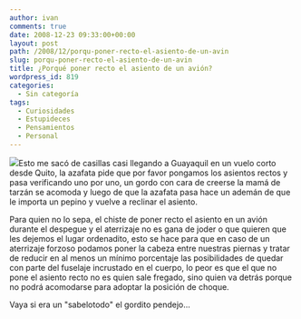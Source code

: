 ```yaml
---
author: ivan
comments: true
date: 2008-12-23 09:33:00+00:00
layout: post
path: /2008/12/porqu-poner-recto-el-asiento-de-un-avin
slug: porqu-poner-recto-el-asiento-de-un-avin
title: ¿Porqué poner recto el asiento de un avión?
wordpress_id: 819
categories:
  - Sin categoría
tags:
  - Curiosidades
  - Estupideces
  - Pensamientos
  - Personal
---
```


[![](http://ivan.campananaranjo.com/wp-content/uploads/2008/12/airline_seating.jpg)](http://4.bp.blogspot.com/_T2UWuNJg3dQ/SVBugRTwdrI/AAAAAAAABPI/ATP8M74SDjk/s1600-h/airline_seating.jpg)Esto me sacó de casillas casi llegando a Guayaquil en un vuelo corto desde Quito, la azafata pide que por favor pongamos los asientos rectos y pasa verificando uno por uno, un gordo con cara de creerse la mamá de tarzán se acomoda y luego de que la azafata pasa hace un ademán de que le importa un pepino y vuelve a reclinar el asiento.

Para quien no lo sepa, el chiste de poner recto el asiento en un avión durante el despegue y el aterrizaje no es gana de joder o que quieren que les dejemos el lugar ordenadito, esto se hace para que en caso de un aterrizaje forzoso podamos poner la cabeza entre nuestras piernas y tratar de reducir en al menos un mínimo porcentaje las posibilidades de quedar con parte del fuselaje incrustado en el cuerpo, lo peor es que el que no pone el asiento recto no es quien sale fregado, sino quien va detrás porque no podrá acomodarse para adoptar la posición de choque.

Vaya si era un "sabelotodo" el gordito pendejo...
